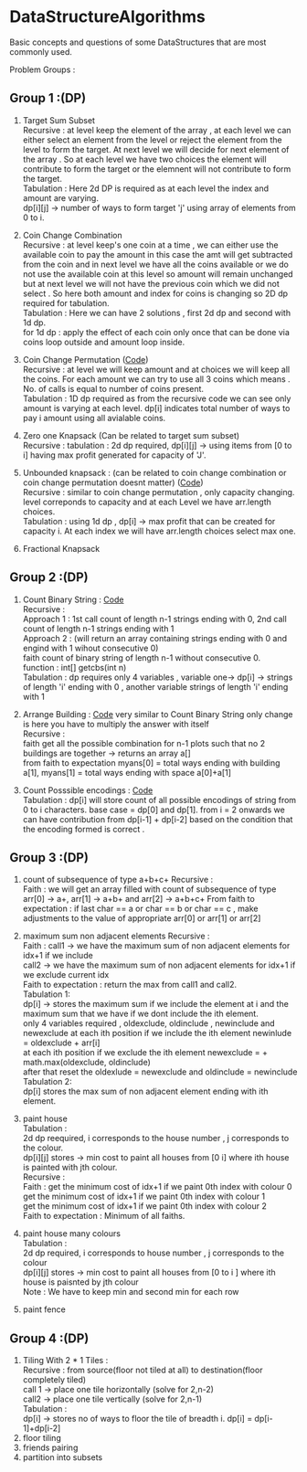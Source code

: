 # DataStructureAlgorithms
Basic concepts and questions of some DataStructures that are most commonly used.

Problem Groups :</br>
## Group 1 :(DP) </br> 
1. Target Sum Subset </br>
    Recursive : at level keep the element of the array , at each level we can either select an element from the level or reject the element from the level to form the target. At next level we will decide for next element of the array . So at each level we have two choices the element will contribute to form the target or the elemnent will not contribute to form the target.</br>
    Tabulation : Here 2d DP is required as at each level the index and amount are varying.</br>
    dp[i][j] -> number of ways to form target 'j' using array of elements from 0 to i.
3. Coin Change Combination </br>
    Recursive : at level keep's one coin at a time , we can either use the available coin to pay the amount in this case the amt will get subtracted from the coin and in next level we have all the coins available or we do not use the available coin at this level so amount will remain unchanged but at next level we will not have the previous coin which we did not select .
    So here both amount and index for coins is changing so 2D dp required for tabulation.</br>
    Tabulation : Here we can have 2 solutions , first 2d dp and second with 1d dp. </br>
    for 1d dp : apply the effect of each coin only once that can be done via coins loop outside and amount loop inside.
    
5. Coin Change Permutation ([Code](https://github.com/ShikharSundriyal/DataStructureAlgorithms/tree/main/DynamicProgramming/coin_change_permutation))</br> 
    Recursive : at level we will keep amount and at choices we will keep all the coins. For each amount we can try to use all 3 coins which means . No. of calls is equal to number of coins present.</br>
    Tabulation : 1D dp required as from the recursive code we can see only amount is varying at each level. 
                 dp[i] indicates total number of ways to pay i amount using all avialable coins.
    
6. Zero one Knapsack (Can be related to target sum subset)</br>
    Recursive :
    tabulation : 2d dp required, dp[i][j] -> using items from [0 to i] having max profit generated for capacity of 'J'.

7. Unbounded knapsack : (can be related to coin change combination or coin change permutation doesnt matter) ([Code](https://github.com/ShikharSundriyal/DataStructureAlgorithms/blob/main/DynamicProgramming/Unbounded%20knapsack/solution.java))</br>
    Recursive : similar to coin change permutation , only capacity changing. level correponds to capacity and at each Level we have arr.length choices.</br>
    Tabulation : using 1d dp , dp[i] -> max profit that can be created for capacity i. At each index we will have arr.length choices select max one.
   
8. Fractional Knapsack </br>


## Group 2 :(DP) </br> 

1. Count Binary String : [Code](https://github.com/ShikharSundriyal/DataStructureAlgorithms/blob/main/DynamicProgramming/Count%20binary%20string/solution.java)</br> 
 Recursive : </br>
             Approach 1 : 1st call count of length n-1 strings ending with 0, 2nd call count of length n-1 strings ending with 1</br>
             Approach 2 : (will return an array containing strings ending with 0 and engind with 1 wihout consecutive 0)</br>
                    faith count of binary string of length n-1 without consecutive 0.</br>
                    function : int[] getcbs(int n)</br>
Tabulation : dp requires only 4 variables , variable one-> dp[i] -> strings of length 'i' ending with 0 , another variable strings of length 'i' ending with 1 </br>

2. Arrange Building : [Code](https://github.com/ShikharSundriyal/DataStructureAlgorithms/blob/main/DynamicProgramming/Arrange%20Buildings/solution.java) very similar to Count Binary String only change is here you have to multiply the answer with itself </br>
Recursive : 
</br>faith get all the possible combination for n-1 plots such that no 2 buildings are together -> returns an array a[]
</br> from faith to expectation myans[0] = total ways ending with building a[1], myans[1] = total ways ending with space a[0]+a[1]

3. Count Posssible encodings : [Code](https://github.com/ShikharSundriyal/DataStructureAlgorithms/blob/main/DynamicProgramming/Count%20Encoding/solution.java)</br>
Tabulation :  dp[i] will store count of all possible encodings of string from 0 to i characters. base case = dp[0] and dp[1]. from i = 2 onwards we can have contribution from dp[i-1] + dp[i-2] based on the condition that the encoding formed is correct .



## Group 3 :(DP) </br> 
1. count of subsequence of type a+b+c+
        Recursive : </br>
            Faith : we will get an array filled with count of subsequence of type arr[0] -> a+, arr[1] -> a+b+ and arr[2] -> a+b+c+
            From faith to expectation : if last char == a or char == b or char == c , make adjustments to the value of appropriate arr[0] or arr[1] or arr[2]
3. maximum sum non adjacent elements 
       Recursive : </br>
            Faith : call1 -> we have the maximum sum of non adjacent elements for idx+1 if we include </br>
                    call2 -> we have the maximum sum of non adjacent elements for idx+1 if we exclude current idx </br>
            Faith to expectation : return the max from call1 and call2. </br>
        Tabulation 1: </br> 
            dp[i] -> stores the maximum sum if we include the element at i and the maximum sum that we have if we dont include the ith element.</br>
            only 4 variables required , oldexclude, oldinclude , newinclude and newexclude
            at each ith position if we include the ith element newinlude = oldexclude + arr[i] </br>
            at each ith position if we exclude the ith element newexclude =  + math.max(oldexclude, oldinclude) </br>
            after that reset the oldexlude = newexclude and oldinclude = newinclude</br>
         Tabulation 2:</br>
            dp[i] stores the max sum of non adjacent element ending with ith element.
               
4. paint house </br>
    Tabulation : </br>
        2d dp reequired, i  corresponds to the house number , j corresponds to the colour.</br>
        dp[i][j] stores -> min cost to paint all houses from [0 i] where ith house is painted with jth colour. </br>
    Recursive : </br>
        Faith : get the minimum cost of idx+1 if we paint 0th index with colour 0</br>
                get the minimum cost of idx+1 if we paint 0th index with colour 1</br>
                get the minimum cost of idx+1 if we paint 0th index with colour 2</br>
        Faith to expectation : Minimum of all faiths. 
6. paint house many colours </br>
       Tabulation : </br>
       2d dp required, i corresponds to house number , j corresponds to the colour </br>
       dp[i][j] stores -> min cost to paint all houses from [0 to i ] where ith house is paisnted by jth colour</br>
       Note : We have to keep min and second min for each row 
       
7. paint fence</br>


## Group 4 :(DP) </br> 
1. Tiling With 2 * 1 Tiles :</br>
Recursive : from source(floor not tiled at all) to destination(floor completely tiled)</br>
call 1 -> place one tile horizontally (solve for 2,n-2)</br>
call2 -> place one tile vertically (solve for 2,n-1)</br>
Tabulation : </br>
dp[i] -> stores no of ways to floor the tile of breadth i.
dp[i] = dp[i-1]+dp[i-2]
2. floor tiling
3. friends pairing
4. partition into subsets
